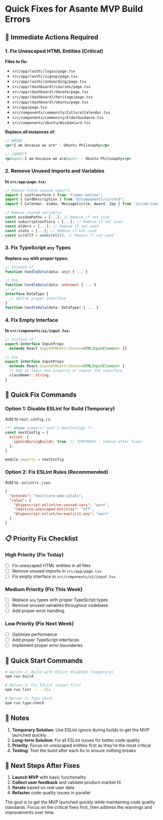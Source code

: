# Quick Fixes for Asante MVP Build Errors

## 🚨 Immediate Actions Required

### 1. Fix Unescaped HTML Entities (Critical)

**Files to fix:**
- `src/app/(auth)/login/page.tsx`
- `src/app/(auth)/signup/page.tsx`
- `src/app/(auth)/onboarding/page.tsx`
- `src/app/(dashboard)/courses/page.tsx`
- `src/app/(dashboard)/donate/page.tsx`
- `src/app/(dashboard)/heritage/page.tsx`
- `src/app/(dashboard)/ubuntu/page.tsx`
- `src/app/page.tsx`
- `src/components/community/CulturalCalendar.tsx`
- `src/components/community/ElderGuidance.tsx`
- `src/components/ubuntu/WisdomCard.tsx`

**Replace all instances of:**
```jsx
// WRONG
<p>"I am because we are" - Ubuntu Philosophy</p>

// CORRECT
<p>&quot;I am because we are&quot; - Ubuntu Philosophy</p>
```

### 2. Remove Unused Imports and Variables

**In `src/app/page.tsx`:**
```typescript
// Remove these unused imports
import { useTransform } from 'framer-motion';
import { CardDescription } from "@/components/ui/card";
import { Calendar, Video, MessageCircle, Award, Zap } from 'lucide-react';

// Remove unused variables
const wisdomPaths = [...]; // Remove if not used
const subscriptionTiers = [...]; // Remove if not used
const elders = [...]; // Remove if not used
const stats = {...}; // Remove if not used
const scrollY = useScroll(); // Remove if not used
```

### 3. Fix TypeScript `any` Types

**Replace `any` with proper types:**
```typescript
// Instead of
function handleData(data: any) { ... }

// Use
function handleData(data: unknown) { ... }
// or
interface DataType {
  // define proper interface
}
function handleData(data: DataType) { ... }
```

### 4. Fix Empty Interface

**In `src/components/ui/input.tsx`:**
```typescript
// Instead of
export interface InputProps
  extends React.InputHTMLAttributes<HTMLInputElement> {}

// Use
export interface InputProps
  extends React.InputHTMLAttributes<HTMLInputElement> {
  // Add at least one property or remove the interface
  className?: string;
}
```

## 🔧 Quick Fix Commands

### Option 1: Disable ESLint for Build (Temporary)
Add to `next.config.js`:
```javascript
/** @type {import('next').NextConfig} */
const nextConfig = {
  eslint: {
    ignoreDuringBuilds: true, // TEMPORARY - remove after fixes
  },
}

module.exports = nextConfig
```

### Option 2: Fix ESLint Rules (Recommended)
Add to `.eslintrc.json`:
```json
{
  "extends": "next/core-web-vitals",
  "rules": {
    "@typescript-eslint/no-unused-vars": "warn",
    "react/no-unescaped-entities": "off",
    "@typescript-eslint/no-explicit-any": "warn"
  }
}
```

## 📋 Priority Fix Checklist

### High Priority (Fix Today)
- [ ] Fix unescaped HTML entities in all files
- [ ] Remove unused imports in `src/app/page.tsx`
- [ ] Fix empty interface in `src/components/ui/input.tsx`

### Medium Priority (Fix This Week)
- [ ] Replace `any` types with proper TypeScript types
- [ ] Remove unused variables throughout codebase
- [ ] Add proper error handling

### Low Priority (Fix Next Week)
- [ ] Optimize performance
- [ ] Add proper TypeScript interfaces
- [ ] Implement proper error boundaries

## 🚀 Quick Start Commands

```bash
# Option 1: Build with ESLint disabled (temporary)
npm run build

# Option 2: Fix ESLint issues first
npm run lint -- --fix

# Option 3: Type check
npm run type-check
```

## 📝 Notes

1. **Temporary Solution**: Use ESLint ignore during builds to get the MVP launched quickly
2. **Long-term Solution**: Fix all ESLint issues for better code quality
3. **Priority**: Focus on unescaped entities first as they're the most critical
4. **Testing**: Test the build after each fix to ensure nothing breaks

## 🎯 Next Steps After Fixes

1. **Launch MVP** with basic functionality
2. **Collect user feedback** and validate product-market fit
3. **Iterate** based on real user data
4. **Refactor** code quality issues in parallel

The goal is to get the MVP launched quickly while maintaining code quality standards. Focus on the critical fixes first, then address the warnings and improvements over time. 